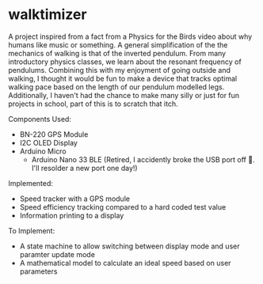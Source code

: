 # walktimizer
A project inspired from a fact from a Physics for the Birds video about why humans like music or something. A general simplification of the the mechanics of walking is that of the inverted pendulum. From many introductory physics classes, we learn about the resonant frequency of pendulums. Combining this with my enjoyment of going outside and walking, I thought it would be fun to make a device that tracks optimal walking pace based on the length of our pendulum modelled legs. Additionally, I haven't had the chance to make many silly or just for fun projects in school, part of this is to scratch that itch.

Components Used:
- BN-220 GPS Module
- I2C OLED Display
- Arduino Micro
  - Arduino Nano 33 BLE (Retired, I accidently broke the USB port off 🤦. I'll resolder a new port one day!)

Implemented:
- Speed tracker with a GPS module
- Speed efficiency tracking compared to a hard coded test value
- Information printing to a display

To Implement:
- A state machine to allow switching between display mode and user paramter update mode
- A mathematical model to calculate an ideal speed based on user parameters
